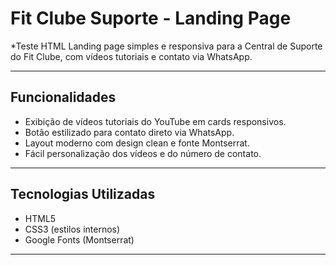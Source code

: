 # Fit Clube Suporte - Landing Page
*Teste HTML 
Landing page simples e responsiva para a Central de Suporte do Fit Clube, com vídeos tutoriais e contato via WhatsApp.

---

##  Funcionalidades

- Exibição de vídeos tutoriais do YouTube em cards responsivos.
- Botão estilizado para contato direto via WhatsApp.
- Layout moderno com design clean e fonte Montserrat.
- Fácil personalização dos vídeos e do número de contato.

---

##  Tecnologias Utilizadas

- HTML5
- CSS3 (estilos internos)
- Google Fonts (Montserrat)

---

